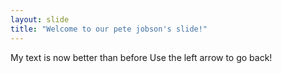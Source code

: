 ```yaml
---
layout: slide
title: "Welcome to our pete jobson's slide!"
---
```

My text is now better than before
Use the left arrow to go back!